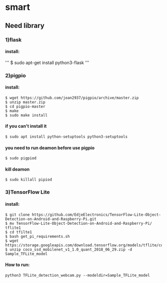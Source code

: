 # smart

## Need library
### 1)flask
#### install: 
'''
$ sudo apt-get install python3-flask
'''
### 2)pigpio
#### install:
```
$ wget https://github.com/joan2937/pigpio/archive/master.zip
$ unzip master.zip
$ cd pigpio-master
$ make
$ sudo make install
```
#### if you can't install it
```
$ sudo apt install python-setuptools python3-setuptools
```
#### you need to run deamon before use pigpio
```
$ sudo pigpiod
```
#### kill deamon
```
$ sudo killall pipiod
```
### 3)TensorFlow Lite
#### install:
```
$ git clone https://github.com/EdjeElectronics/TensorFlow-Lite-Object-Detection-on-Android-and-Raspberry-Pi.git
$ mv TensorFlow-Lite-Object-Detection-on-Android-and-Raspberry-Pi/ tflite1
$ cd tfilte1
$ bash get_pi_requirements.sh
$ wget https://storage.googleapis.com/download.tensorflow.org/models/tflite/coco_ssd_mobilenet_v1_1.0_quant_2018_06_29.zip
$ unzip coco_ssd_mobilenet_v1_1.0_quant_2018_06_29.zip -d Sample_TFLite_model
```
#### How to run:
```
python3 TFLite_detection_webcam.py --modeldir=Sample_TFLite_model
```
